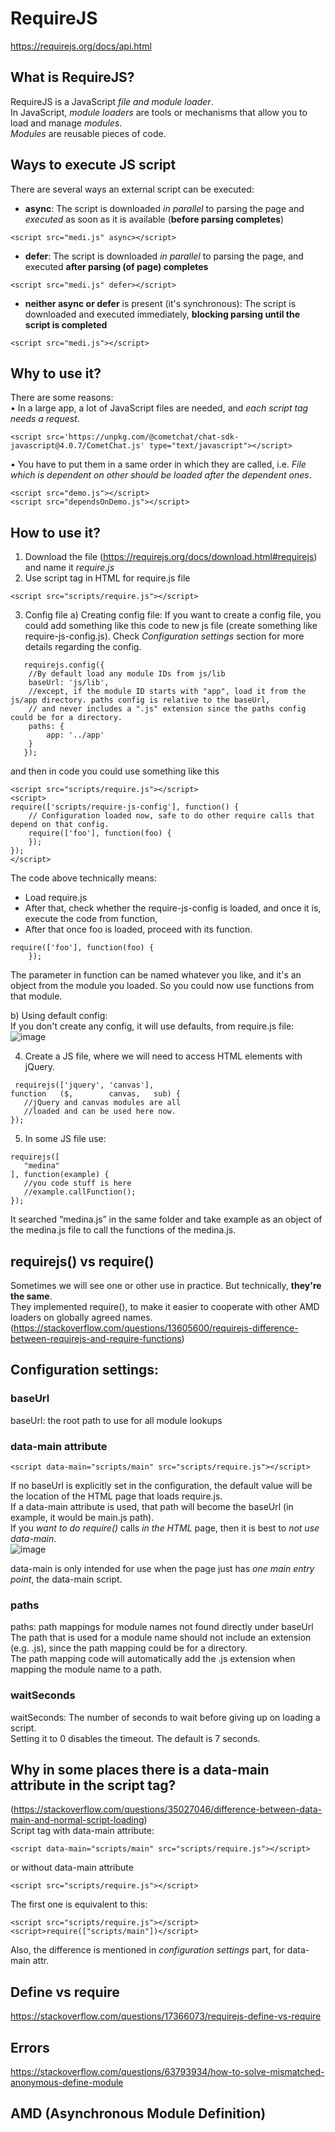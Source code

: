 # RequireJS
https://requirejs.org/docs/api.html  

## What is RequireJS?
RequireJS is a JavaScript *file and module loader*.  
In JavaScript, *module loaders* are tools or mechanisms that allow you to load and manage *modules*.  
*Modules* are reusable pieces of code.

## Ways to execute JS script
There are several ways an external script can be executed:  
- **async**: The script is downloaded *in parallel* to parsing the page and *executed* as soon as it is available (**before parsing completes**)  
```
<script src="medi.js" async></script>
```  
- **defer**: The script is downloaded *in parallel* to parsing the page, and executed **after parsing (of page) completes**   
```
<script src="medi.js" defer></script>
```  
- **neither async or defer** is present (it's synchronous): The script is downloaded and executed immediately, **blocking parsing until the script is completed**    
```
<script src="medi.js"></script>
```  

## Why to use it?
There are some reasons:  
 • In a large app, a lot of JavaScript files are needed, and *each script tag needs a request*.  
 ```
 <script src='https://unpkg.com/@cometchat/chat-sdk-javascript@4.0.7/CometChat.js' type="text/javascript"></script>
```  
 • You have to put them in a same order in which they are called, i.e. *File which is dependent on other should be loaded after the dependent ones*.  
```
<script src="demo.js"></script>
<script src="dependsOnDemo.js"></script>
``` 
## How to use it?
1. Download the file (https://requirejs.org/docs/download.html#requirejs) and name it *require.js*  
2. Use script tag in HTML for require.js file
 ```
 <script src="scripts/require.js"></script>
```
3. Config file
a) Creating config file:
If you want to create a config file, you could add something like this code to new js file (create something like require-js-config.js). Check *Configuration settings* section for more details regarding the config.  
```
   requirejs.config({
    //By default load any module IDs from js/lib
    baseUrl: 'js/lib',
    //except, if the module ID starts with "app", load it from the js/app directory. paths config is relative to the baseUrl,
    // and never includes a ".js" extension since the paths config could be for a directory.
    paths: {
        app: '../app'
    }
   });  
```
and then in code you could use something like this  
```
<script src="scripts/require.js"></script>
<script>
require(['scripts/require-js-config'], function() {
    // Configuration loaded now, safe to do other require calls that depend on that config.
    require(['foo'], function(foo) {
    });
});
</script>
```
The code above technically means:
- Load require.js  
- After that, check whether the require-js-config is loaded, and once it is, execute the code from function,
- After that once foo is loaded, proceed with its function.  
```
require(['foo'], function(foo) {
    });
```
The parameter in function can be named whatever you like, and it's an object from the module you loaded. So you could now use functions from that module.

b) Using default config:  
If you don't create any config, it will use defaults, from require.js file:
![image](https://github.com/user-attachments/assets/9b0a0943-019c-45d4-9ad3-930ee3785e10)

4. Create a JS file, where we will need to access HTML elements with jQuery.
 ```
  requirejs(['jquery', 'canvas'],
function   ($,        canvas,   sub) {
    //jQuery and canvas modules are all
    //loaded and can be used here now.
});
```
5. In some JS file use:
```
requirejs([
   "medina"
], function(example) {
   //you code stuff is here
   //example.callFunction();
});
```
It searched “medina.js” in the same folder and take example as an object of the medina.js file to call the functions of the medina.js.

## requirejs() vs require()
Sometimes we will see one or other use in practice. But technically, **they're the same**.  
They implemented require(), to make it easier to cooperate with other AMD loaders on globally agreed names.  
(https://stackoverflow.com/questions/13605600/requirejs-difference-between-requirejs-and-require-functions)
## Configuration settings: 
### baseUrl
baseUrl: the root path to use for all module lookups

### data-main attribute
```
<script data-main="scripts/main" src="scripts/require.js"></script>
```
If no baseUrl is explicitly set in the configuration, the default value will be the location of the HTML page that loads require.js.   
If a data-main attribute is used, that path will become the baseUrl (in example, it would be main.js path).  
If you *want to do require()* calls *in the HTML* page, then it is best to *not use data-main*.  
![image](https://github.com/user-attachments/assets/6eec26e2-139e-44e8-a314-81af6600cbe8)  

data-main is only intended for use when the page just has *one main entry point*, the data-main script. 

### paths
paths: path mappings for module names not found directly under baseUrl  
The path that is used for a module name should not include an extension (e.g. .js), since the path mapping could be for a directory.  
The path mapping code will automatically add the .js extension when mapping the module name to a path. 

### waitSeconds
waitSeconds: The number of seconds to wait before giving up on loading a script.  
Setting it to 0 disables the timeout. The default is 7 seconds.

## Why in some places there is a data-main attribute in the script tag?
(https://stackoverflow.com/questions/35027046/difference-between-data-main-and-normal-script-loading)  
Script tag with data-main attribute:
```
<script data-main="scripts/main" src="scripts/require.js"></script>
```
or without data-main attribute
```
<script src="scripts/require.js"></script>
```
The first one is equivalent to this:
```
<script src="scripts/require.js"></script>
<script>require(["scripts/main"])</script>
```
Also, the difference is mentioned in *configuration settings* part, for data-main attr.
## Define vs require
https://stackoverflow.com/questions/17366073/requirejs-define-vs-require

## Errors 
https://stackoverflow.com/questions/63793934/how-to-solve-mismatched-anonymous-define-module

## AMD (Asynchronous Module Definition)


